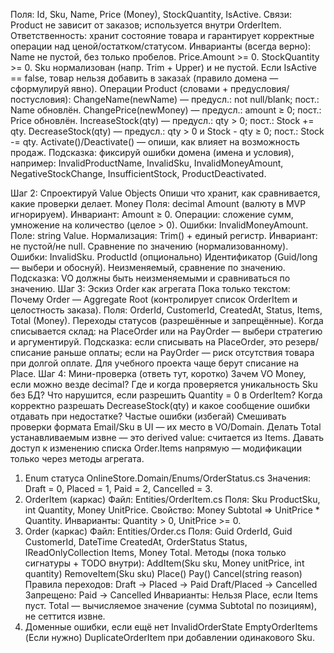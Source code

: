 Поля: Id, Sku, Name, Price (Money), StockQuantity, IsActive.
Связи: Product не зависит от заказов; используется внутри OrderItem.
Ответственность: хранит состояние товара и гарантирует корректные операции над ценой/остатком/статусом.
Инварианты (всегда верно):
Name не пустой, без только пробелов.
Price.Amount >= 0.
StockQuantity >= 0.
Sku нормализован (напр. Trim + Upper) и не пустой.
Если IsActive == false, товар нельзя добавить в заказа́х (правило домена — сформулируй явно).
Операции Product (словами + предусловия/постусловия):
ChangeName(newName) — предусл.: not null/blank; пост.: Name обновлён.
ChangePrice(newMoney) — предусл.: amount ≥ 0; пост.: Price обновлён.
IncreaseStock(qty) — предусл.: qty > 0; пост.: Stock += qty.
DecreaseStock(qty) — предусл.: qty > 0 и Stock - qty ≥ 0; пост.: Stock -= qty.
Activate()/Deactivate() — опиши, как влияет на возможность продаж.
Подсказка: фиксируй ошибки домена (имена и условия), например:
InvalidProductName, InvalidSku, InvalidMoneyAmount, NegativeStockChange, InsufficientStock, ProductDeactivated.

Шаг 2: Спроектируй Value Objects
Опиши что хранит, как сравнивается, какие проверки делает.
Money
Поля: decimal Amount (валюту в MVP игнорируем).
Инвариант: Amount ≥ 0.
Операции: сложение сумм, умножение на количество (целое > 0).
Ошибки: InvalidMoneyAmount.
Поле: string Value.
Нормализация: Trim() + единый регистр.
Инвариант: не пустой/не null.
Сравнение по значению (нормализованному).
Ошибки: InvalidSku.
ProductId (опционально)
Идентификатор (Guid/long — выбери и обоснуй).
Неизменяемый, сравнение по значению.
Подсказка: VO должны быть неизменяемыми и сравниваться по значению.
Шаг 3: Эскиз Order как агрегата
Пока только текстом:
Почему Order — Aggregate Root (контролирует список OrderItem и целостность заказа).
Поля: OrderId, CustomerId, CreatedAt, Status, Items, Total (Money).
Переходы статусов (разрешённые и запрещённые).
Когда списывается склад: на PlaceOrder или на PayOrder — выбери стратегию и аргументируй.
Подсказка: если списывать на PlaceOrder, это резерв/списание раньше оплаты; если на PayOrder — риск отсутствия товара при долгой оплате. Для учебного проекта чаще берут списание на Place.
Шаг 4: Мини-проверка (ответь тут, коротко)
Зачем VO Money, если можно везде decimal?
Где и когда проверяется уникальность Sku без БД?
Что нарушится, если разрешить Quantity = 0 в OrderItem?
Когда корректно разрешать DecreaseStock(qty) и какое сообщение ошибки отдавать при недостатке?
Частые ошибки (избегай)
Смешивать проверки формата Email/Sku в UI — их место в VO/Domain.
Делать Total устанавливаемым извне — это derived value: считается из Items.
Давать доступ к изменению списка Order.Items напрямую — модификации только через методы агрегата.

1) Enum статуса
OnlineStore.Domain/Enums/OrderStatus.cs
Значения: Draft = 0, Placed = 1, Paid = 2, Cancelled = 3.
2) OrderItem (каркас)
Файл: Entities/OrderItem.cs
Поля: Sku ProductSku, int Quantity, Money UnitPrice.
Свойство: Money Subtotal => UnitPrice * Quantity.
Инварианты: Quantity > 0, UnitPrice >= 0.
3) Order (каркас)
Файл: Entities/Order.cs
Поля: Guid OrderId, Guid CustomerId, DateTime CreatedAt, OrderStatus Status, IReadOnlyCollection<OrderItem> Items, Money Total.
Методы (пока только сигнатуры + TODO внутри):
AddItem(Sku sku, Money unitPrice, int quantity)
RemoveItem(Sku sku)
Place()
Pay()
Cancel(string reason)
Правила переходов:
Draft → Placed → Paid
Draft/Placed → Cancelled
Запрещено: Paid → Cancelled
Инварианты:
Нельзя Place, если Items пуст.
Total — вычисляемое значение (сумма Subtotal по позициям), не сеттится извне.
4) Доменные ошибки, если ещё нет
InvalidOrderState
EmptyOrderItems
(Если нужно) DuplicateOrderItem при добавлении одинакового Sku.
